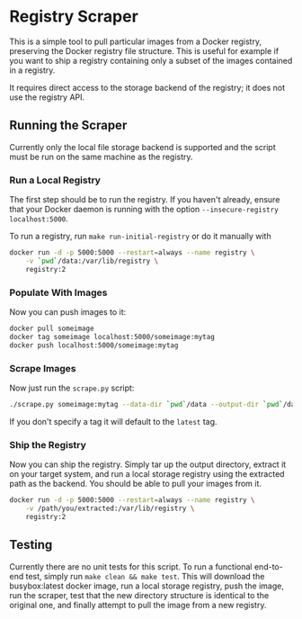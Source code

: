 # Registry Scraper

This is a simple tool to pull particular images from a Docker registry, preserving the Docker
registry file structure. This is useful for example if you want to ship a registry containing only
a subset of the images contained in a registry.

It requires direct access to the storage backend of the registry; it does not use the registry API.

## Running the Scraper

Currently only the local file storage backend is supported and the script must be run on the same
machine as the registry.

### Run a Local Registry

The first step should be to run the registry. If you haven't already, ensure that your Docker daemon
is running with the option `--insecure-registry localhost:5000`.

To run a registry, run `make run-initial-registry` or do it manually with

```bash
docker run -d -p 5000:5000 --restart=always --name registry \
	-v `pwd`/data:/var/lib/registry \
	registry:2
```

### Populate With Images
Now you can push images to it:

```bash
docker pull someimage
docker tag someimage localhost:5000/someimage:mytag
docker push localhost:5000/someimage:mytag
```

### Scrape Images

Now just run the `scrape.py` script:

```bash
./scrape.py someimage:mytag --data-dir `pwd`/data --output-dir `pwd`/data-copy
```

If you don't specify a tag it will default to the `latest` tag.

### Ship the Registry

Now you can ship the registry. Simply tar up the output directory, extract it on your target system,
and run a local storage registry using the extracted path as the backend. You should be able to pull
your images from it.

```bash
docker run -d -p 5000:5000 --restart=always --name registry \
	-v /path/you/extracted:/var/lib/registry \
	registry:2
```

## Testing

Currently there are no unit tests for this script. To run a functional end-to-end test, simply run
`make clean && make test`. This will download the busybox:latest docker image, run a local storage
registry, push the image, run the scraper, test that the new directory structure is identical to
the original one, and finally attempt to pull the image from a new registry.
